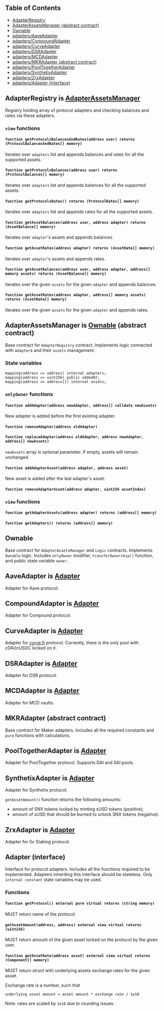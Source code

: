## Table of Contents

  - [AdapterRegistry](#adapterregistry-is-adapterassetsmanager)
  - [AdapterAssetsManager (abstract contract)](#adapterassetsmanager-is-ownable-abstract-contract)
  - [Ownable](#ownable)
  - [adapters/AaveAdapter](#aaveadapter-is-adapter)
  - [adapters/CompoundAdapter](#compoundadapter-is-adapter)
  - [adapters/CurveAdapter](#curveadapter-is-adapter)
  - [adapters/DSRAdapter](#dsradapter-is-adapter)
  - [adapters/MCDAdapter](#mcdadapter-is-adapter)
  - [adapters/MKRAdapter (abstract contract)](#mkradapter-abstract-contract)
  - [adapters/PoolTogetherAdapter](#pooltogetheradapter-is-adapter)
  - [adapters/SynthetixAdapter](#synthetixadapter-is-adapter)
  - [adapters/ZrxAdapter](#zrxadapter-is-adapter)
  - [adapters/Adapter (interface)](#adapter-interface)

## AdapterRegistry is [AdapterAssetsManager](#adapterassetsmanager-is-ownable-abstract-contract)

Registry holding array of protocol adapters and checking balances and rates via these adapters.

### `view` functions

#### `function getProtocolsBalancesAndRates(address user) returns (ProtocolBalancesAndRates[] memory)`

Iterates over `adapters` list and appends balances and rates for all the supported assets.

#### `function getProtocolsBalances(address user) returns (ProtocolBalances[] memory)`

Iterates over `adapters` list and appends balances for all the supported assets.

#### `function getProtocolsRates() returns (ProtocolRates[] memory)`

Iterates over `adapters` list and appends rates for all the supported assets.

#### `function getAssetBalances(address user, address adapter) returns (AssetBalance[] memory)`

Iterates over `adapter`'s assets and appends balances.

#### `function getAssetRates(address adapter) returns (AssetRate[] memory)`

Iterates over `adapter`'s assets and appends rates.

#### `function getAssetBalances(address user, address adapter, address[] memory assets) returns (AssetBalance[] memory)`

Iterates over the given `assets` for the given `adapter` and appends balances.

#### `function getAssetRates(address adapter, address[] memory assets) returns (AssetRate[] memory)`

Iterates over the given `assets` for the given `adapter` and appends rates.

## AdapterAssetsManager is [Ownable](#ownable) (abstract contract)

Base contract for `AdapterRegistry` contract.
Implements logic connected with `Adapter`s and their `assets` management.

### State variables

```
mapping(address => address) internal adapters;
mapping(address => uint256) public addedAt;
mapping(address => address[]) internal assets;
```

### `onlyOwner` functions

#### `function addAdapter(address newAdapter, address[] calldata newAssets)`

New adapter is added before the first existing adapter.

#### `function removeAdapter(address oldAdapter)`

#### `function replaceAdapter(address oldAdapter, address newAdapter, address[] newAssets)`

`newAssets` array is optional parameter. If empty, assets will remain unchanged.

#### `function addAdapterAsset(address adapter, address asset)`

New asset is added after the last adapter's asset.

#### `function removeAdapterAsset(address adapter, uint256 assetIndex)`

### `view` functions

#### `function getAdapterAssets(address adapter) returns (address[] memory)`

#### `function getAdapters() returns (address[] memory)`

## Ownable 

Base contract for `AdapterAssetsManager` and `Logic` contracts.
Implements `Ownable` logic.
Includes `onlyOwner` modifier, `transferOwnership()` function, and public state variable `owner`. 

## AaveAdapter is [Adapter](#Adapter-interface)

Adapter for Aave protocol.

## CompoundAdapter is [Adapter](#Adapter-interface)

Adapter for Compound protocol.

## CurveAdapter is [Adapter](#Adapter-interface)

Adapter for [curve.fi](https://compound.curve.fi/) protocol.
Currently, there is the only pool with cDAI/cUSDC locked on it.

## DSRAdapter is [Adapter](#Adapter-interface)

Adapter for DSR protocol.

## MCDAdapter is [Adapter](#Adapter-interface)

Adapter for MCD vaults.

## MKRAdapter (abstract contract)

Base contract for Maker adapters.
Includes all the required constants and `pure` functions with calculations.

## PoolTogetherAdapter is [Adapter](#Adapter-interface)

Adapter for PoolTogether protocol. Supports DAI and SAI pools.

## SynthetixAdapter is [Adapter](#Adapter-interface)

Adapter for Synthetix protocol.

`getAssetAmount()` function returns the following amounts:
- amount of SNX tokens locked by minting sUSD tokens (positive);
- amount of sUSD that should be burned to unlock SNX tokens (negative).

## ZrxAdapter is [Adapter](#Adapter-interface)

Adapter for 0x Staking protocol.

## Adapter (interface)

Interface for protocol adapters.
Includes all the functions required to be implemented.
Adapters inheriting this interface should be stateless.
Only `internal constant` state variables may be used.

### Functions

#### `function getProtocol() external pure virtual returns (string memory)`

MUST return name of the protocol.

#### `getAssetAmount(address, address) external view virtual returns (uint256)`

MUST return amount of the given asset locked on the protocol by the given user.

#### `function getAssetRate(address asset) external view virtual returns (Component[] memory)`

MUST return struct with underlying assets exchange rates for the given asset.

Exchange rate is a number, such that 

```
underlying asset amount = asset amount * exchange rate / 1e18
``` 

Note: rates are scaled by `1e18` due to rounding issues.
